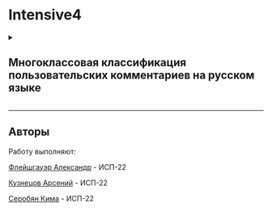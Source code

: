 # Intensive4

<details>
<summary><h2>Многоклассовая классификация пользовательских комментариев на русском языке</h2></summary>

Проект направлен на построение и обучение модели для мультиразметочной классификации пользовательских комментариев с использованием предобученной модели [blanchefort/rubert-base-cased-sentiment](https://huggingface.co/blanchefort/rubert-base-cased-sentiment).

---

## Оглавление

* [Описание проекта](#описание-проекта)
* [Установка зависимостей](#установка-зависимостей)
* [Обработка и анализ данных](#обработка-и-анализ-данных)
* [Визуализация данных](#визуализация-данных)
* [Предобработка текста](#предобработка-текста)
* [Модель и обучение](#модель-и-обучение)
* [Метрики и оценка качества](#метрики-и-оценка-качества)
* [Результаты](#результаты)
* [Авторы](#авторы)

---

## Описание проекта

Цель: классифицировать комментарии по нескольким категориям одновременно (*multi-label классификация*).

Категории:

* Вопрос решен
* Нравится качество выполнения заявки
* Нравится качество работы сотрудников
* Нравится скорость отработки заявок
* Понравилось выполнение заявки
* Другое

Каждому комментарию может соответствовать одна или несколько категорий одновременно.

---

## Установка зависимостей

bash
pip install spacy nltk scikit-learn transformers datasets iterative-stratification evaluate
python -m spacy download ru_core_news_md


---

## Обработка и анализ данных

* Объединение файлов разметки
* Распарсивание категорий из JSON
* Очистка и фильтрация по нужным признакам
* Удаление пустых/дублирующихся строк
* Проверка соответствия ID между таблицами

---

## Визуализация данных

Для лучшего понимания структуры данных были построены:

* *Облако слов* по корпусу комментариев
* *Гистограмма* по частоте категорий
* *Гистограмма* распределения оценок пользователей

Примеры визуализаций представлены в папке assets/.

---

## Предобработка текста

* Очистка текста от лишних символов
* Лемматизация с использованием модели ru_core_news_md
* Приведение к нижнему регистру
* Подготовка датасета для Hugging Face Dataset
* Разделение с использованием MultilabelStratifiedKFold (стратификация по меткам)

---

## Модель и обучение

*Используемая модель:* blanchefort/rubert-base-cased-sentiment

Особенности:

* Формат задачи: multi_label_classification
* Потери: Focal Loss с весами классов
* Токенизация: AutoTokenizer
* Кастомный Trainer с собственной функцией потерь

*Гиперпараметры:*

* Эпохи: 25
* Batch size: 32
* Learning rate: 2e-5
* Warmup: 10%
* Weight decay: 0.01

---

## Метрики и оценка качества

Для оценки модели используются:

* ROC-AUC (macro)
* F1-мера (macro)
* Accuracy

python
def compute_metrics(p):
    binary_preds = (p.predictions > 0.5).astype(int)
    return {
        "accuracy": accuracy_score(p.label_ids, binary_preds),
        "f1_macro": f1_score(p.label_ids, binary_preds, average='macro'),
        "roc_auc_macro": roc_auc_score(p.label_ids, p.predictions, average='macro'),
    }


---

## Результаты

Модель стабильно демонстрирует высокие показатели по всем ключевым метрикам, обеспечивая корректную мультиклассовую разметку комментариев. Подробные значения метрик и ROC-кривые приведены в notebooks/train_eval.ipynb и логах logs/.

---

</details>

---



## Авторы

Работу выполняют:

[Флейшгауэр Александр](https://github.com/Glorc12) - ИСП-22

[Кузнецов Арсений](https://github.com/AvEjpg) - ИСП-22

[Серобян Кима](https://github.com/Kimaaaaaaaaaaaaaaaa) - ИСП-22
